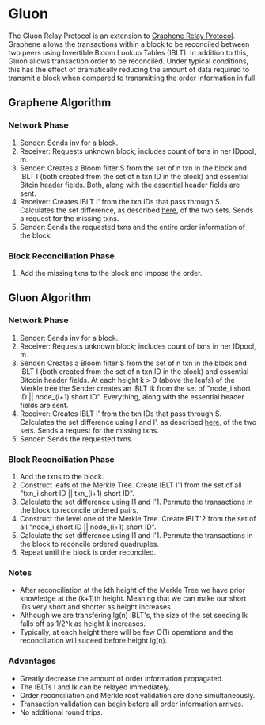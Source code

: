 # Gluon
The Gluon Relay Protocol is an extension to [Graphene Relay Protocol](https://people.cs.umass.edu/~gbiss/graphene.pdf). Graphene allows the transactions within a block to be reconciled between two peers using Invertible Bloom Lookup Tables (IBLT). In addition to this, Gluon allows transaction order to be reconciled. Under typical conditions, this has the effect of dramatically reducing the amount of data required to transmit a block when compared to transmitting the order information in full. 

## Graphene Algorithm
### Network Phase
1. Sender:    Sends inv for a block.
2. Receiver:  Requests unknown block; includes count of txns in her IDpool, m.
3. Sender:    Creates a Bloom filter S from the set of n txn in the block and IBLT I (both created from the set of n txn ID in the block) and essential Bitcin header fields. Both, along with the essential header fields are sent.
4. Receiver:  Creates IBLT I' from the txn IDs that pass through S. Calculates the set difference, as described [here](https://dl.acm.org/citation.cfm?id=2018462), of the two sets. Sends a request for the missing txns.
5. Sender:    Sends the requested txns and the entire order information of the block.

### Block Reconciliation Phase
1. Add the missing txns to the block and impose the order. 

## Gluon Algorithm
### Network Phase
1. Sender:    Sends inv for a block.
2. Receiver:  Requests unknown block; includes count of txns in her IDpool, m.
3. Sender:    Creates a Bloom filter S from the set of n txn in the block and IBLT I (both created from the set of n txn ID in the block) and essential Bitcoin header fields. At each height k > 0 (above the leafs) of the Merkle tree the Sender creates an IBLT Ik from the set of "node_i short ID || node_(i+1) short ID". Everything, along with the essential header fields are sent.
4. Receiver:  Creates IBLT I' from the txn IDs that pass through S. Calculates the set difference using I and I', as described [here](https://dl.acm.org/citation.cfm?id=2018462), of the two sets. Sends a request for the missing txns.
5. Sender:    Sends the requested txns.

### Block Reconciliation Phase
1. Add the txns to the block.
2. Construct leafs of the Merkle Tree. Create IBLT I'1 from the set of all "txn_i short ID || txn_(i+1) short ID".
3. Calculate the set difference using I1 and I'1. Permute the transactions in the block to reconcile ordered pairs.
4. Construct the level one of the Merkle Tree. Create IBLT'2 from the set of all "node_i short ID || node_(i+1) short ID".
5. Calculate the set difference using I1 and I'1. Permute the transactions in the block to reconcile ordered quadruples.
6. Repeat until the block is order reconciled.

### Notes
+ After reconciliation at the kth height of the Merkle Tree we have prior knowledge at the (k+1)th height. Meaning that we can make our short IDs very short and shorter as height increases.
+ Although we are transfering lg(n) IBLT's, the size of the set seeding Ik falls off as 1/2^k as height k increases.
+ Typically, at each height there will be few O(1) operations and the reconciliation will suceed before height lg(n). 

### Advantages
+ Greatly decrease the amount of order information propagated.
+ The IBLTs I and Ik can be relayed immediately.
+ Order reconciliation and Merkle root validation are done simultaneously.
+ Transaction validation can begin before all order information arrives. 
+ No additional round trips.
